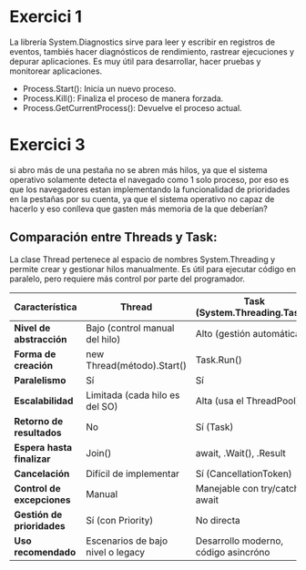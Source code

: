 # Exercici 1

La librería System.Diagnostics sirve para leer y escribir en registros de eventos, tambiés hacer diagnósticos de rendimiento, rastrear ejecuciones y depurar aplicaciones. Es muy útil para desarrollar, hacer pruebas y monitorear aplicaciones.

- Process.Start(): Inicia un nuevo proceso.
- Process.Kill(): Finaliza el proceso de manera forzada.
- Process.GetCurrentProcess(): Devuelve el proceso actual.

# Exercici 3

si abro más de una pestaña no se abren más hilos, ya que el sistema operativo solamente detecta el navegado como 1 solo proceso, por eso es que los navegadores estan implementando la funcionalidad de prioridades en la pestañas por su cuenta, ya que el sistema operativo no capaz de hacerlo y eso conlleva que gasten más memoria de la que deberían?

## Comparación entre Threads y Task:

La clase Thread pertenece al espacio de nombres System.Threading y permite crear y gestionar hilos manualmente. Es útil para ejecutar código en paralelo, pero requiere más control por parte del programador.



| __Característica__ | __Thread__ | __Task (System.Threading.Tasks)__ |
|---------------|----------------|-----------------|
| **Nivel de abstracción**| Bajo (control manual del hilo)| Alto (gestión automática)|
| **Forma de creación** | new Thread(método).Start()| Task.Run()|
| **Paralelismo**| Sí| Sí|
| **Escalabilidad**| Limitada (cada hilo es del SO)| Alta (usa el ThreadPool)|
| **Retorno de resultados** | No| Sí (Task<T>)|
| **Espera hasta finalizar** | Join()| await, .Wait(), .Result |
| **Cancelación**| Difícil de implementar| Sí (CancellationToken)|
| **Control de excepciones** | Manual | Manejable con try/catch y await|
| **Gestión de prioridades**| Sí (con Priority) | No directa|
| **Uso recomendado** | Escenarios de bajo nivel o legacy| Desarrollo moderno, código asincróno|

